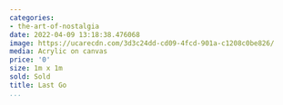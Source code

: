 ```yaml
---
categories:
- the-art-of-nostalgia
date: 2022-04-09 13:18:38.476068
image: https://ucarecdn.com/3d3c24dd-cd09-4fcd-901a-c1208c0be826/
media: Acrylic on canvas
price: '0'
size: 1m x 1m
sold: Sold
title: Last Go
...
```

